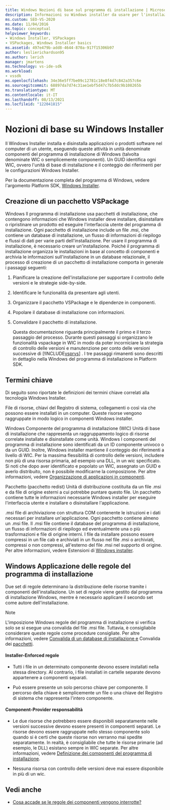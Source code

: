 ```yaml
---
title: Windows Nozioni di base sul programma di installazione | Microsoft Docs
description: Informazioni su Windows installer da usare per l'installazione di un vspackage, inclusa l'organizzazione delle funzionalità di VSPackage in componenti Windows Installer.
ms.custom: SEO-VS-2020
ms.date: 11/04/2016
ms.topic: conceptual
helpviewer_keywords:
- Windows Installer, VSPackages
- VSPackages, Windows Installer basics
ms.assetid: 497e479b-add8-4644-870a-917f15306b97
author: leslierichardson95
ms.author: lerich
manager: jmartens
ms.technology: vs-ide-sdk
ms.workload:
- vssdk
ms.openlocfilehash: 34e36e5ff7be09c12781c18e8f4d7c842a357c6e
ms.sourcegitcommit: 68897da7d74c31ae1ebf5d47c7b5ddc9b108265b
ms.translationtype: MT
ms.contentlocale: it-IT
ms.lasthandoff: 08/13/2021
ms.locfileid: "122041815"
---
```

# <a name="windows-installer-basics"></a>Nozioni di base su Windows Installer
Il Windows Installer installa e disinstalla applicazioni o prodotti software nel computer di un utente, eseguendo queste attività in unità denominate componenti del programma di installazione di Windows (talvolta denominate WIC o semplicemente componenti). Un GUID identifica ogni WIC, ovvero l'unità di base di installazione e il conteggio dei riferimenti per le configurazioni Windows Installer.

 Per la documentazione completa del programma di Windows, vedere l'argomento Platform SDK, [Windows Installer](/previous-versions/2kt85ked(v=vs.120)).

## <a name="authoring-a-vspackage"></a>Creazione di un pacchetto VSPackage
 Windows Il programma di installazione usa pacchetti di installazione, che contengono informazioni che Windows installer deve installare, disinstallare o ripristinare un prodotto ed eseguire l'interfaccia utente del programma di installazione. Ogni pacchetto di installazione include un file .msi, che contiene un database di installazione, un flusso di informazioni di riepilogo e flussi di dati per varie parti dell'installazione. Per usare il programma di installazione, è necessario creare un'installazione. Poiché il programma di installazione organizza le installazioni in base al concetto di componenti e archivia le informazioni sull'installazione in un database relazionale, il processo di creazione di un pacchetto di installazione comporta in generale i passaggi seguenti:

1. Pianificare la creazione dell'installazione per supportare il controllo delle versioni e le strategie side-by-side.

2. Identificare le funzionalità da presentare agli utenti.

3. Organizzare il pacchetto VSPackage e le dipendenze in componenti.

4. Popolare il database di installazione con informazioni.

5. Convalidare il pacchetto di installazione.

   Questa documentazione riguarda principalmente il primo e il terzo passaggio del processo. Durante questi passaggi si organizzano le funzionalità vspackage in WIC in modo da poter incorniciare la strategia di controllo delle versioni e manutenzione per conto delle versioni successive di [!INCLUDE[vsprvs](../../code-quality/includes/vsprvs_md.md)] . I tre passaggi rimanenti sono descritti in dettaglio nella Windows del programma di installazione in Platform SDK.

## <a name="key-terms"></a>Termini chiave
 Di seguito sono riportate le definizioni dei termini chiave correlati alla tecnologia Windows Installer.

 File di risorse, chiavi del Registro di sistema, collegamenti o così via che possono essere installati in un computer. Queste risorse vengono raggruppate in modo logico in componenti Windows installer.

 Windows Componente del programma di installazione (WIC) Unità di base di installazione che rappresenta un raggruppamento logico di risorse correlate installate e disinstallate come unità. Windows I componenti del programma di installazione sono identificati da un ID componente univoco o da un GUID. Inoltre, Windows installer mantiene il conteggio dei riferimenti a livello di WIC. Per la massima flessibilità di controllo delle versioni, includere non più di una risorsa primaria, ad esempio una DLL, in un wic specificato. Si noti che dopo aver identificato e popolato un WIC, assegnato un GUID e averlo distribuito, non è possibile modificarne la composizione. Per altre informazioni, vedere [Organizzazione di applicazioni in componenti](/windows/desktop/Msi/organizing-applications-into-components).

 Pacchetto (pacchetto redist) Unità di distribuzione costituita da un file .msi e da file di origine esterni a cui potrebbe puntare questo file. Un pacchetto contiene tutte le informazioni necessarie Windows installer per eseguire l'interfaccia utente e installare o disinstallare l'applicazione.

 .msi file di archiviazione con struttura COM contenente le istruzioni e i dati necessari per installare un'applicazione. Ogni pacchetto contiene almeno un .msi file. Il .msi file contiene il database del programma di installazione, un flusso di informazioni di riepilogo ed eventualmente una o più trasformazioni e file di origine interni. I file da installare possono essere compressi in un file cab e archiviati in un flusso nel file .msi o archiviati, compressi o non compressi, all'esterno del file .msi nel supporto di origine. Per altre informazioni, vedere Estensioni di [Windows installer](/windows/desktop/Msi/windows-installer-file-extensions).

## <a name="windows-installer-rules-enforcement"></a>Windows Applicazione delle regole del programma di installazione
 Due set di regole determinano la distribuzione delle risorse tramite i componenti dell'installazione. Un set di regole viene gestito dal programma di installazione Windows, mentre è necessario applicare il secondo set come autore dell'installazione.

> [!NOTE]
> L'imposizione Windows regole del programma di installazione si verifica solo se si esegue una convalida del file .msi file. Tuttavia, è consigliabile considerare queste regole come procedure consigliate. Per altre informazioni, vedere [Convalida di un database di installazione e](/windows/desktop/Msi/validating-an-installation-database) Convalida dei [pacchetti](/windows/desktop/Msi/package-validation).

#### <a name="installer-enforced-rules"></a>Installer-Enforced regole

- Tutti i file in un determinato componente devono essere installati nella stessa directory. Al contrario, i file installati in cartelle separate devono appartenere a componenti separati.

- Può essere presente un solo percorso chiave per componente. Il percorso della chiave è semplicemente un file o una chiave del Registro di sistema che rappresenta l'intero componente.

#### <a name="component-provider-responsibilities"></a>Component-Provider responsabilità

- Le due risorse che potrebbero essere disponibili separatamente nelle versioni successive devono essere presenti in componenti separati. Le risorse devono essere raggruppate nello stesso componente solo quando si è certi che queste risorse non verranno mai spedite separatamente. In realtà, è consigliabile che tutte le risorse primarie (ad esempio, le DLL) esistano sempre in WIC separate. Per altre informazioni, vedere [Definizione dei componenti del programma di installazione](/windows/desktop/Msi/defining-installer-components).

- Nessuna risorsa con controllo delle versioni deve mai essere disponibile in più di un wic.

## <a name="see-also"></a>Vedi anche
- [Cosa accade se le regole dei componenti vengono interrotte?](/windows/desktop/Msi/what-happens-if-the-component-rules-are-broken)
